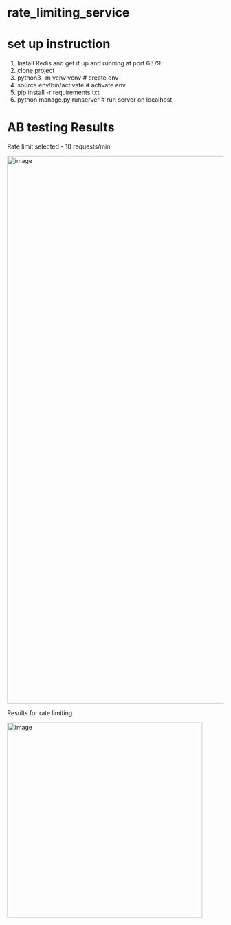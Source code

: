 # rate_limiting_service

# set up instruction

1. Install Redis and get it up and running at port 6379
2. clone project
3. python3 -m venv venv # create env
4. source env/bin/activate # activate env
5. pip install -r requirements.txt
6. python manage.py runserver # run server on localhost   
  

# AB testing Results

Rate limit selected - 10 requests/min

<img width="1273" alt="image" src="https://github.com/ritesshhh/rate_limiting_service/assets/25322700/7add5ff6-6d4b-4bbf-ab82-0adb9e4db4e8">

Results for rate limiting

<img width="454" alt="image" src="https://github.com/ritesshhh/rate_limiting_service/assets/25322700/ea41db86-7b98-4c4a-8002-2ca535de8b0d">
